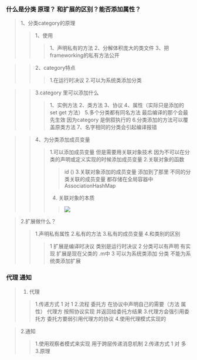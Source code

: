 ### 什么是分类 原理？ 和扩展的区别？能否添加属性？
> 1、分类category的原理
>>1、使用
>>>1、声明私有的方法
>>>2、分解体积庞大的类文件
>>>3、把frameworking的私有方法公开

>>2、category特点
>>>1.在运行时决议
>>>2.可以为系统类添加分类

>> 3.category 里可以添加什么
>>
>> > 1、实例方法
>> > 2、类方法
>> > 3、协议
>> > 4、属性（实际只是添加的set get 方法）
>> > 5.多个分类都有同名方法 最后编译的那个会最先生效 因为category 是倒叙执行的
>> > 6.分类添加的方法可以覆盖原类方法
>> > 7、名字相同的分类会引起编译报错

>> 4、为分类添加成员变量
>> > 1.可以添加成员变量 但是需要用关联对象技术 因为不可以在分类的声明或定义实现的时候添加成员变量
>> > 2.关联对象的函数
>> > > id  ()
>> > 3.关联对象添加的成员变量 添加到了那里
>> > > 不同的分类关联的成员变量 都存储在全局容器中AssociationHashMap
>> >
>> > 4. 关联对象的本质
>> >>![](https://github.com/qwerOC/testOne/blob/qwerOC-patch-1/WechatIMG3.png?raw=true)

> 2.扩展做什么？
>>1.声明私有属性
>>2.私有的方法
>>3.私有的成员变量
>>4.和类别的区别
>>>1 扩展是编译时决议 类别是运行时决议
>>>2 分类可以有声明 有实现  扩展是现在父类的 .m中
>>>3 可以为系统类添加 分类 不能为系统类添加扩展
### 代理 通知
>1. 代理 
>> 1.传递方式 1 对  1
>> 2.流程 委托方 在协议中声明自己的需要（方法 属性） 代理方 按照协议实现 并返回给委托方结果
>> 3.代理方会强引用委托方 委托方要弱引用代理方的协议
>> 4.使用代理模式实现的 

>2.通知
>> 1.使用观察者模式来实现 用于跨层传递消息机制
>> 2.传递方式 1 对 多
>> 3.原理
